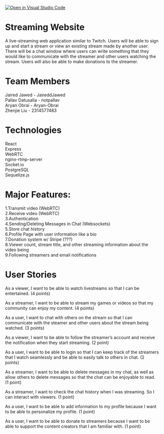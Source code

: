 [![Open in Visual Studio Code](https://classroom.github.com/assets/open-in-vscode-718a45dd9cf7e7f842a935f5ebbe5719a5e09af4491e668f4dbf3b35d5cca122.svg)](https://classroom.github.com/online_ide?assignment_repo_id=11509560&assignment_repo_type=AssignmentRepo)

# Streaming Website

A live-streaming web application similar to Twitch. Users will be able to sign up and start a stream or view an existing stream made by another user. There will be a chat window where users can write something that they would like to communicate with the streamer and other users watching the stream. Users will also be able to make donations to the streamer.


# Team Members

Jaired Jawed - JaireddJawed  
Pallav Datusalia - notpallav  
Aryan Obrai - Aryan-Obrai    
Zhenjie Liu - 2314577483 

# Technologies 

React  
Express  
WebRTC  
nginx-rtmp-server  
Socket.io  
PostgreSQL  
Sequelize.js  

# Major Features:

1.Transmit video (WebRTC)  
2.Receive video (WebRTC)  
3.Authentication   
4.Sending/Deleting Messages in Chat (Websockets)  
5.Store chat history   
6.Profile Page with user information like a bio  
7.Donation system w/ Stripe (???)  
8.Viewer count, stream title, and other streaming information about the video being   
9.Following streamers and email notifications  

# User Stories
As a viewer, I want to be able to watch livestreams so that I can be entertained. (4 points)

As a streamer, I want to be able to stream my games or videos so that my community can enjoy my content. (4 points)

As a user, I want to chat with others on the stream so that I can communicate with the steamer and other users about the stream being watched. (3 points)

As a viewer, I want to be able to follow the streamer’s account and receive the notification when they start streaming. (2 point)

As a user, I want to be able to login so that I can keep track of the streamers that I watch seamlessly and be able to easily talk to others in chat. (2 points)

As a streamer, I want to be able to delete messages in my chat, as well as allow others to delete messages so that the chat can be enjoyable to read. (1 point)

As a streamer, I want to check the chat history when I was streaming. So I can interact with viewers. (1 point)

As a user, I want to be able to add information to my profile because I want to be able to personalize my profile. (1 point)

As a user, I want to be able to donate to streamers because I want to be able to support the content creators that I am familiar with. (1 point)

